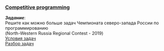  ### [Competitive programming](https://github.com/AlexeyShik/Programming-paradigms/tree/master/Term1/CompetitiveProgrammingJava/src)  
 ***Задание***:  
 Решите как можно больше задач Чемпионата северо-запада России по программированию  
 (North-Western Russia Regional Contest - 2019)  
 [Условия задач](https://nerc.itmo.ru/archive/2019/northern/nwrrc-2019-statements.pdf)  
 [Разбор задач](https://nerc.itmo.ru/archive/2019/northern/nwrrc-2019-tutorials.pdf)  
